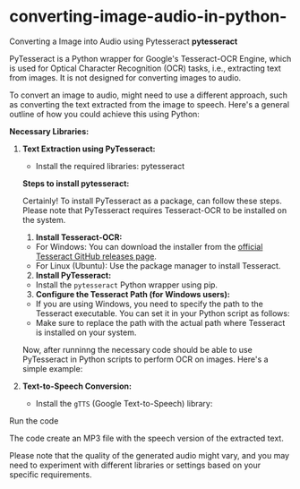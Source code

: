 # converting-image-audio-in-python-
Converting a Image into Audio using Pytesseract 
**pytesseract**

PyTesseract is a Python wrapper for Google's Tesseract-OCR Engine, which is used for Optical Character Recognition (OCR) tasks, i.e., extracting text from images. It is not designed for converting images to audio.

To convert an image to audio, might need to use a different approach, such as converting the text extracted from the image to speech. Here's a general outline of how you could achieve this using Python:

**Necessary Libraries:**

1. **Text Extraction using PyTesseract:**
   - Install the required libraries:
     pytesseract
     
    **Steps to install pytesseract:**

    Certainly! To install PyTesseract as a package, can follow these steps. Please note that PyTesseract requires Tesseract-OCR to be installed on the system.

    1. **Install Tesseract-OCR:**
   - For Windows: You can download the installer from the [official Tesseract GitHub releases page](https://github.com/tesseract-ocr/tesseract/releases).
   - For Linux (Ubuntu): Use the package manager to install Tesseract.

   2. **Install PyTesseract:**
   - Install the `pytesseract` Python wrapper using pip.

   3. **Configure the Tesseract Path (for Windows users):**
   - If you are using Windows, you need to specify the path to the Tesseract executable. You can set it in your Python script as follows:
   - Make sure to replace the path with the actual path where Tesseract is installed on your system.

   Now, after runninng the necessary code should be able to use PyTesseract in Python scripts to perform OCR on images. Here's a simple example:

2. **Text-to-Speech Conversion:**
   - Install the `gTTS` (Google Text-to-Speech) library:

Run the code 

 The code create an MP3 file with the speech version of the extracted text.

Please note that the quality of the generated audio might vary, and you may need to experiment with different libraries or settings based on your specific requirements.

